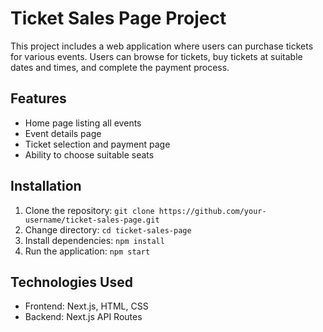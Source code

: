 # Ticket Sales Page Project

This project includes a web application where users can purchase tickets for various events. Users can browse for tickets, buy tickets at suitable dates and times, and complete the payment process.

## Features

- Home page listing all events
- Event details page
- Ticket selection and payment page
- Ability to choose  suitable seats

## Installation

1. Clone the repository: `git clone https://github.com/your-username/ticket-sales-page.git`
2. Change directory: `cd ticket-sales-page`
3. Install dependencies: `npm install`
4. Run the application: `npm start`

## Technologies Used

- Frontend: Next.js, HTML, CSS
- Backend: Next.js API Routes

 
